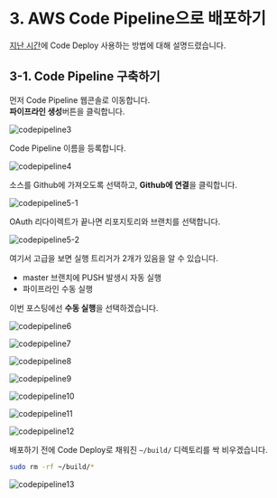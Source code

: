 # 3. AWS Code Pipeline으로 배포하기

[지난 시간](http://jojoldu.tistory.com/281)에 Code Deploy 사용하는 방법에 대해 설명드렸습니다.  
  


## 3-1. Code Pipeline 구축하기

먼저 Code Pipeline 웹콘솔로 이동합니다.  
**파이프라인 생성**버튼을 클릭합니다.

![codepipeline3](./images/codepipeline/codepipeline3.png)

Code Pipeline 이름을 등록합니다.

![codepipeline4](./images/codepipeline/codepipeline4.png)

소스를 Github에 가져오도록 선택하고, **Github에 연결**을 클릭합니다.

![codepipeline5-1](./images/codepipeline/codepipeline5-1.png)

OAuth 리다이렉트가 끝나면 리포지토리와 브랜치를 선택합니다.

![codepipeline5-2](./images/codepipeline/codepipeline5-2.png)

여기서 고급을 보면 실행 트리거가 2개가 있음을 알 수 있습니다.  

* master 브랜치에 PUSH 발생시 자동 실행
* 파이프라인 수동 실행

이번 포스팅에선 **수동 실행**을 선택하겠습니다.  

![codepipeline6](./images/codepipeline/codepipeline6.png)

![codepipeline7](./images/codepipeline/codepipeline7.png)

![codepipeline8](./images/codepipeline/codepipeline8.png)

![codepipeline9](./images/codepipeline/codepipeline9.png)

![codepipeline10](./images/codepipeline/codepipeline10.png)

![codepipeline11](./images/codepipeline/codepipeline11.png)

![codepipeline12](./images/codepipeline/codepipeline12.png)

배포하기 전에 Code Deploy로 채워진 ```~/build/``` 디렉토리를 싹 비우겠습니다.

```bash
sudo rm -rf ~/build/*
```

![codepipeline13](./images/codepipeline/codepipeline13.png)